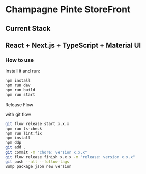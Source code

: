 # Champagne Pinte StoreFront

## Current Stack
## React + Next.js + TypeScript + Material UI


### How to use

Install it and run:

```sh
npm install
npm run dev
npm run build
npm run start
```

Release Flow

with git flow 

```sh
git flow release start x.x.x
npm run ts-check
npm run lint:fix
npm install
npm ddp
git add .
git commit -m "chore: version x.x.x"
git flow release finish x.x.x -m "release: version x.x.x"
git push --all --follow-tags
Bump package json new version
```